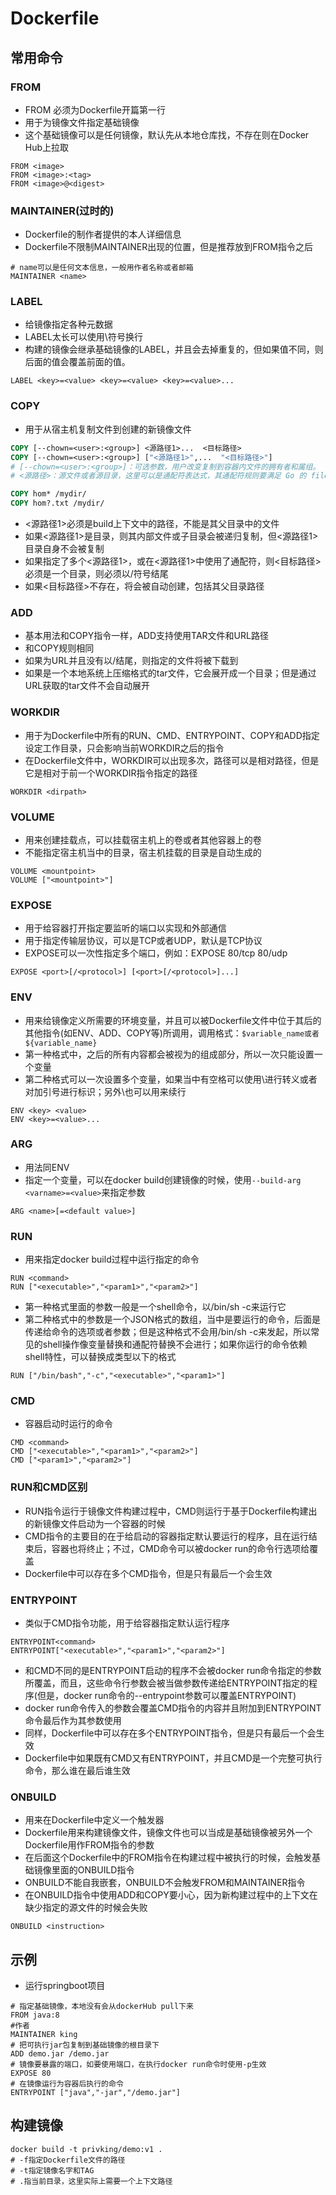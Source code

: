 # Dockerfile
## 常用命令
### FROM
* FROM 必须为Dockerfile开篇第一行
* 用于为镜像文件指定基础镜像
* 这个基础镜像可以是任何镜像，默认先从本地仓库找，不存在则在Docker Hub上拉取

```
FROM <image>
FROM <image>:<tag>
FROM <image>@<digest>
```

### MAINTAINER(过时的)
* Dockerfile的制作者提供的本人详细信息
* Dockerfile不限制MAINTAINER出现的位置，但是推荐放到FROM指令之后

```
# name可以是任何文本信息，一般用作者名称或者邮箱
MAINTAINER <name>
```
### LABEL
* 给镜像指定各种元数据
* LABEL太长可以使用\符号换行
* 构建的镜像会继承基础镜像的LABEL，并且会去掉重复的，但如果值不同，则后面的值会覆盖前面的值。

```
LABEL <key>=<value> <key>=<value> <key>=<value>...
```
### COPY
* 用于从宿主机复制文件到创建的新镜像文件

```Dockerfile
COPY [--chown=<user>:<group>] <源路径1>...  <目标路径>
COPY [--chown=<user>:<group>] ["<源路径1>",...  "<目标路径>"]
# [--chown=<user>:<group>]：可选参数，用户改变复制到容器内文件的拥有者和属组。
# <源路径>：源文件或者源目录，这里可以是通配符表达式，其通配符规则要满足 Go 的 filepath.Match 规则。

COPY hom* /mydir/
COPY hom?.txt /mydir/

```
* <源路径1>必须是build上下文中的路径，不能是其父目录中的文件
* 如果<源路径1>是目录，则其内部文件或子目录会被递归复制，但<源路径1>目录自身不会被复制
* 如果指定了多个<源路径1>，或在<源路径1>中使用了通配符，则<目标路径>必须是一个目录，则必须以/符号结尾
* 如果<目标路径>不存在，将会被自动创建，包括其父目录路径
### ADD
* 基本用法和COPY指令一样，ADD支持使用TAR文件和URL路径
* 和COPY规则相同
* 如果<src>为URL并且<dest>没有以/结尾，则<src>指定的文件将被下载到<dest>
* 如果<src>是一个本地系统上压缩格式的tar文件，它会展开成一个目录；但是通过URL获取的tar文件不会自动展开
### WORKDIR
* 用于为Dockerfile中所有的RUN、CMD、ENTRYPOINT、COPY和ADD指定设定工作目录，只会影响当前WORKDIR之后的指令
* 在Dockerfile文件中，WORKDIR可以出现多次，路径可以是相对路径，但是它是相对于前一个WORKDIR指令指定的路径
```
WORKDIR <dirpath>
```
### VOLUME
* 用来创建挂载点，可以挂载宿主机上的卷或者其他容器上的卷
* 不能指定宿主机当中的目录，宿主机挂载的目录是自动生成的
```
VOLUME <mountpoint>
VOLUME ["<mountpoint>"]
```
### EXPOSE
* 用于给容器打开指定要监听的端口以实现和外部通信
* <protocol>用于指定传输层协议，可以是TCP或者UDP，默认是TCP协议
* EXPOSE可以一次性指定多个端口，例如：EXPOSE 80/tcp 80/udp

```
EXPOSE <port>[/<protocol>] [<port>[/<protocol>]...]
```
### ENV
* 用来给镜像定义所需要的环境变量，并且可以被Dockerfile文件中位于其后的其他指令(如ENV、ADD、COPY等)所调用，调用格式：`$variable_name或者${variable_name}`
* 第一种格式中，<key>之后的所有内容都会被视为<value>的组成部分，所以一次只能设置一个变量
* 第二种格式可以一次设置多个变量，如果<value>当中有空格可以使用\进行转义或者对<value>加引号进行标识；另外\也可以用来续行

```
ENV <key> <value>
ENV <key>=<value>...
```
### ARG
* 用法同ENV
* 指定一个变量，可以在docker build创建镜像的时候，使用`--build-arg <varname>=<value>`来指定参数

```
ARG <name>[=<default value>]
```
### RUN
* 用来指定docker build过程中运行指定的命令

```
RUN <command>
RUN ["<executable>","<param1>","<param2>"]
```
* 第一种格式里面的参数一般是一个shell命令，以/bin/sh -c来运行它
* 第二种格式中的参数是一个JSON格式的数组，当中<executable>是要运行的命令，后面是传递给命令的选项或者参数；但是这种格式不会用/bin/sh -c来发起，所以常见的shell操作像变量替换和通配符替换不会进行；如果你运行的命令依赖shell特性，可以替换成类型以下的格式

```
RUN ["/bin/bash","-c","<executable>","<param1>"]
```
### CMD
* 容器启动时运行的命令
```
CMD <command>
CMD ["<executable>","<param1>","<param2>"]
CMD ["<param1>","<param2>"]
```
### RUN和CMD区别
* RUN指令运行于镜像文件构建过程中，CMD则运行于基于Dockerfile构建出的新镜像文件启动为一个容器的时候
* CMD指令的主要目的在于给启动的容器指定默认要运行的程序，且在运行结束后，容器也将终止；不过，CMD命令可以被docker run的命令行选项给覆盖
* Dockerfile中可以存在多个CMD指令，但是只有最后一个会生效
### ENTRYPOINT
* 类似于CMD指令功能，用于给容器指定默认运行程序

```
ENTRYPOINT<command>
ENTRYPOINT["<executable>","<param1>","<param2>"]
```

* 和CMD不同的是ENTRYPOINT启动的程序不会被docker run命令指定的参数所覆盖，而且，这些命令行参数会被当做参数传递给ENTRYPOINT指定的程序(但是，docker run命令的--entrypoint参数可以覆盖ENTRYPOINT)
* docker run命令传入的参数会覆盖CMD指令的内容并且附加到ENTRYPOINT命令最后作为其参数使用
* 同样，Dockerfile中可以存在多个ENTRYPOINT指令，但是只有最后一个会生效
* Dockerfile中如果既有CMD又有ENTRYPOINT，并且CMD是一个完整可执行命令，那么谁在最后谁生效

### ONBUILD
* 用来在Dockerfile中定义一个触发器
* Dockerfile用来构建镜像文件，镜像文件也可以当成是基础镜像被另外一个Dockerfile用作FROM指令的参数
* 在后面这个Dockerfile中的FROM指令在构建过程中被执行的时候，会触发基础镜像里面的ONBUILD指令
* ONBUILD不能自我嵌套，ONBUILD不会触发FROM和MAINTAINER指令
* 在ONBUILD指令中使用ADD和COPY要小心，因为新构建过程中的上下文在缺少指定的源文件的时候会失败
```
ONBUILD <instruction>
```

## 示例
* 运行springboot项目

```
# 指定基础镜像，本地没有会从dockerHub pull下来
FROM java:8
#作者
MAINTAINER king
# 把可执行jar包复制到基础镜像的根目录下
ADD demo.jar /demo.jar
# 镜像要暴露的端口，如要使用端口，在执行docker run命令时使用-p生效
EXPOSE 80
# 在镜像运行为容器后执行的命令
ENTRYPOINT ["java","-jar","/demo.jar"]
```

## 构建镜像

```
docker build -t privking/demo:v1 .
# -f指定Dockerfile文件的路径
# -t指定镜像名字和TAG
# .指当前目录，这里实际上需要一个上下文路径
```